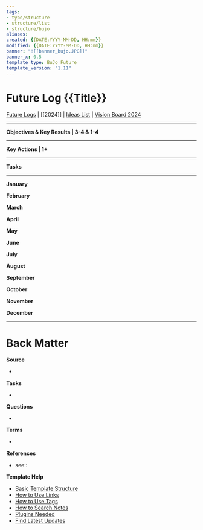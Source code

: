 ```yaml
---
tags: 
- type/structure 
- structure/list 
- structure/bujo
aliases: 
created: {{DATE:YYYY-MM-DD, HH:mm}}
modified: {{DATE:YYYY-MM-DD, HH:mm}}
banner: "![[banner_bujo.JPG]]"
banner_x: 0.5
template_type: BuJo Future
template_version: "1.11"
---
```

<!--  See "Template Help" below for using properties -->

# Future Log {{Title}}

<!-- Main STRUCTURE of my content -->
[Future Logs](Future%20Logs.md) | [[2024]] | [Ideas List](Ideas%20List.md) | [Vision Board 2024](Vision%20Board%202024.md)
___

**Objectives & Key Results | 3-4 & 1-4**


___

**Key Actions | 1+**


___

**Tasks**


___

**January**

**February**

**March**

**April**

**May**

**June**

**July**

**August**

**September**

**October**

**November**

**December**


___
# Back Matter
**Source**
<!-- Always keep a link to the source- --> 
- 

**Tasks**
<!-- What remains to be done with this note? --> 
- 

**Questions**
<!-- What remains for you to consider? --> 
- 

**Terms**
<!-- Links to definition pages. -->
- 

**References**
<!-- Links to pages not referenced in the content. see: [[related note]] because <reason> -->
- see::

**Template Help**
<!-- Links to external help pages on GitHub. -->
- [Basic Template Structure](https://github.com/groepl/Obsidian-Templates#basic-template-structure)
- [How to Use Links](https://github.com/groepl/Obsidian-Templates#how-to-use-links)
- [How to Use Tags](https://github.com/groepl/Obsidian-Templates#how-to-use-tags)
- [How to Search Notes](https://github.com/groepl/Obsidian-Templates#how-to-search-notes)
- [Plugins Needed](https://github.com/groepl/Obsidian-Templates#obsidian-plugins-needed)
- [Find Latest Updates](https://github.com/groepl/Obsidian-Templates)
